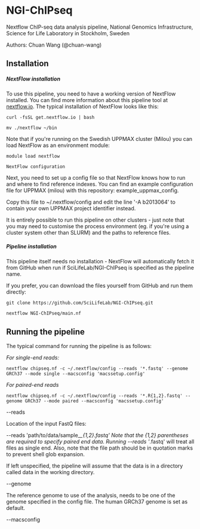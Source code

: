 # NGI-ChIPseq
Nextflow ChIP-seq data analysis pipeline, National Genomics Infrastructure, Science for Life Laboratory in Stockholm, Sweden

Authors: Chuan Wang (@chuan-wang)

## Installation

##### NextFlow installation

To use this pipeline, you need to have a working version of NextFlow installed. You can find more information about this pipeline tool at [nextflow.io](http://www.nextflow.io/). The typical installation of NextFlow looks like this:

  `curl -fsSL get.nextflow.io | bash` 

  `mv ./nextflow ~/bin`

Note that if you're running on the Swedish UPPMAX cluster (Milou) you can load NextFlow as an environment module:

  `module load nextflow`

  `NextFlow configuration`
  
  
Next, you need to set up a config file so that NextFlow knows how to run and where to find reference indexes. You can find an example configuration file for UPPMAX (milou) with this repository: example_uppmax_config.

Copy this file to ~/.nextflow/config and edit the line '-A b2013064' to contain your own UPPMAX project identifier instead.

It is entirely possible to run this pipeline on other clusters - just note that you may need to customise the process environment (eg. if you're using a cluster system other than SLURM) and the paths to reference files.

##### Pipeline installation

This pipeline itself needs no installation - NextFlow will automatically fetch it from GitHub when run if SciLifeLab/NGI-ChIPseq is specified as the pipeline name.

If you prefer, you can download the files yourself from GitHub and run them directly:

`git clone https://github.com/SciLifeLab/NGI-ChIPseq.git`

`nextflow NGI-ChIPseq/main.nf`

## Running the pipeline

The typical command for running the pipeline is as follows:

*For single-end reads:*

`nextflow chipseq.nf -c ~/.nextflow/config --reads '*.fastq' --genome GRCh37 --mode single --macsconfig 'macssetup.config'`

*For paired-end reads*

`nextflow chipseq.nf -c ~/.nextflow/config --reads '*.R{1,2}.fastq' --genome GRCh37 --mode paired --macsconfig 'macssetup.config'`

--reads

Location of the input FastQ files:

 --reads 'path/to/data/sample_*_{1,2}.fastq'
Note that the {1,2} parentheses are required to specify paired end data. Running --reads '*.fastq' will treat all files as single end. Also, note that the file path should be in quotation marks to prevent shell glob expansion.

If left unspecified, the pipeline will assume that the data is in a directory called data in the working directory.

--genome

The reference genome to use of the analysis, needs to be one of the genome specified in the config file. The human GRCh37 genome is set as default.

--macsconfig

